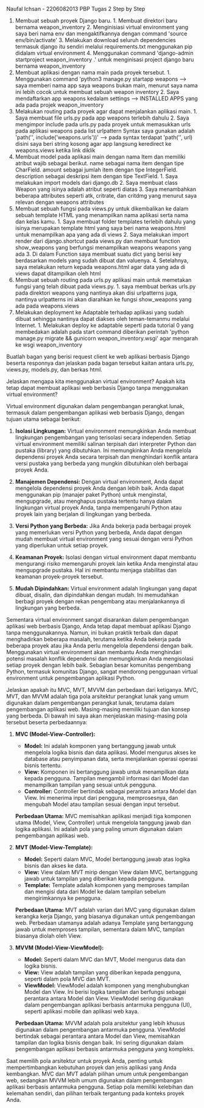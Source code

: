 Naufal Ichsan - 2206082013
PBP Tugas 2
Step by Step
1. Membuat sebuah proyek Django baru.
        1. Membuat direktori baru bernama weapon_inventory
        2. Menginisiasi virtual environment yang saya beri nama env dan mengaktifkannya dengan command 'source env/bin/activate'
        3. Melakukan download seluruh dependencies termasuk django itu sendiri 
           melalui requirements.txt menggunakan pip didalam virtual environment
        4. Menggunakan command 'django-admin startproject weapon_inventory .' untuk menginisasi 
           project django baru bernama weapon_inventory
2. Membuat aplikasi dengan nama main pada proyek tersebut.
        1. Menggunakan command 'python3 manage.py startapp weapons --> saya memberi nama app saya weapons bukan main,
           menurut saya nama ini lebih cocok untuk membuat sebuah weapon inventory 
        2. Saya mendaftarkan app weapons kedalam settings --> INSTALLED APPS yang ada pada projek weapon_inventory
3. Melakukan routing pada proyek agar dapat menjalankan aplikasi main.
        1. Saya membuat file urls.py pada app weapons terlebih dahulu
        2. Saya mengimpor include pada urls.py pada proyek untuk memasukkan urls pada aplikasi weapons pada list urlpattern
           Syntax saya gunakan adalah 'path('', include('weapons.urls'))' --> pada syntax terdapat 'path('', url) disini saya beri string kosong agar app langsung keredirect ke weapons.views ketika link diklik
4. Membuat model pada aplikasi main dengan nama Item dan memiliki atribut wajib sebagai berikut.
   name sebagai nama item dengan tipe CharField.
   amount sebagai jumlah item dengan tipe IntegerField.
   description sebagai deskripsi item dengan tipe TextField.
        1. Saya melakukan import models dari django.db
        2. Saya membuat class Weapon yang isinya adalah atribut seperti diatas
        3. Saya menambahkan beberapa attributes seperti atk, critrate, dan critdmg yang menurut saya relevan dengan 
           weapons attributes 
5. Membuat sebuah fungsi pada views.py untuk dikembalikan ke dalam sebuah template HTML yang menampilkan nama aplikasi serta 
   nama dan kelas kamu.
        1. Saya membuat folder templates terlebih dahulu yang isinya merupakan template html yang saya beri nama 
           weapons.html untuk menampilkan apa yang ada di views
        2. Saya melakukan import render dari django.shortcut pada views.py dan membuat function show_weapons yang berfungsi
           menampilkan weapons weapons yang ada
        3. Di dalam Function saya membuat suatu dict yang berisi key berdasarkan models yang sudah dibuat dan valuenya.
        4. Setelahnya, saya melakukan return kepada weapons.html agar data yang ada di views dapat ditampilkan oleh html
6. Membuat sebuah routing pada urls.py aplikasi main untuk memetakan fungsi yang telah dibuat pada views.py.
        1. saya membuat berkas urls.py pada direktori weapons yang nantinya akan disi urlpatterns juga, nantinya urlpatterns 
           ini akan diarahkan ke fungsi show_weapons yang ada pada weapons.views
7.  Melakukan deployment ke Adaptable terhadap aplikasi yang sudah dibuat sehingga nantinya dapat diakses oleh 
    teman-temanmu melalui Internet.
        1. Melakukan deploy ke adaptable seperti pada tutorial 0 yang membedakan adalah pada start command diberikan perintah
           'python manage.py migrate && gunicorn weapon_inventory.wsgi' agar mengarah ke wsgi weapon_inventory

Buatlah bagan yang berisi request client ke web aplikasi berbasis Django beserta responnya dan jelaskan pada bagan tersebut kaitan antara urls.py, views.py, models.py, dan berkas html.




Jelaskan mengapa kita menggunakan virtual environment? Apakah kita tetap dapat membuat aplikasi web berbasis Django tanpa menggunakan virtual environment?

Virtual environment digunakan dalam pengembangan perangkat lunak, termasuk dalam pengembangan aplikasi web berbasis Django, dengan tujuan utama sebagai berikut:

1. **Isolasi Lingkungan:** Virtual environment memungkinkan Anda membuat lingkungan pengembangan yang terisolasi secara independen. Setiap virtual environment memiliki salinan terpisah dari interpreter Python dan pustaka (library) yang dibutuhkan. Ini memungkinkan Anda mengelola dependensi proyek Anda secara terpisah dan menghindari konflik antara versi pustaka yang berbeda yang mungkin dibutuhkan oleh berbagai proyek Anda.

2. **Manajemen Dependensi:** Dengan virtual environment, Anda dapat mengelola dependensi proyek Anda dengan lebih baik. Anda dapat menggunakan pip (manajer paket Python) untuk menginstal, mengupgrade, atau menghapus pustaka tertentu hanya dalam lingkungan virtual proyek Anda, tanpa mempengaruhi Python atau proyek lain yang berjalan di lingkungan yang berbeda.

3. **Versi Python yang Berbeda:** Jika Anda bekerja pada berbagai proyek yang memerlukan versi Python yang berbeda, Anda dapat dengan mudah membuat virtual environment yang sesuai dengan versi Python yang diperlukan untuk setiap proyek.

4. **Keamanan Proyek:** Isolasi dengan virtual environment dapat membantu mengurangi risiko memengaruhi proyek lain ketika Anda menginstal atau mengupgrade pustaka. Hal ini membantu menjaga stabilitas dan keamanan proyek-proyek tersebut.

5. **Mudah Dipindahkan:** Virtual environment adalah lingkungan yang dapat dibuat, disalin, dan dipindahkan dengan mudah. Ini memudahkan berbagi proyek dengan rekan pengembang atau menjalankannya di lingkungan yang berbeda.

Sementara virtual environment sangat disarankan dalam pengembangan aplikasi web berbasis Django, Anda tetap dapat membuat aplikasi Django tanpa menggunakannya. Namun, ini bukan praktik terbaik dan dapat menghadirkan beberapa masalah, terutama ketika Anda bekerja pada beberapa proyek atau jika Anda perlu mengelola dependensi dengan baik. Menggunakan virtual environment akan membantu Anda menghindari potensi masalah konflik dependensi dan memungkinkan Anda mengisolasi setiap proyek dengan lebih baik. Sebagian besar komunitas pengembang Python, termasuk komunitas Django, sangat mendorong penggunaan virtual environment untuk pengembangan aplikasi Python.


Jelaskan apakah itu MVC, MVT, MVVM dan perbedaan dari ketiganya.
MVC, MVT, dan MVVM adalah tiga pola arsitektur perangkat lunak yang umum digunakan dalam pengembangan perangkat lunak, terutama dalam pengembangan aplikasi web. Masing-masing memiliki tujuan dan konsep yang berbeda. Di bawah ini saya akan menjelaskan masing-masing pola tersebut beserta perbedaannya:

1. **MVC (Model-View-Controller):**
   - **Model:** Ini adalah komponen yang bertanggung jawab untuk mengelola logika bisnis dan data aplikasi. Model mengurus akses ke database atau penyimpanan data, serta menjalankan operasi operasi bisnis tertentu.
   - **View:** Komponen ini bertanggung jawab untuk menampilkan data kepada pengguna. Tampilan mengambil informasi dari Model dan menampilkan tampilan yang sesuai untuk pengguna.
   - **Controller:** Controller bertindak sebagai perantara antara Model dan View. Ini menerima input dari pengguna, memprosesnya, dan mengubah Model atau tampilan sesuai dengan input tersebut.

   **Perbedaan Utama:** MVC memisahkan aplikasi menjadi tiga komponen utama (Model, View, Controller) untuk mengelola tanggung jawab dan logika aplikasi. Ini adalah pola yang paling umum digunakan dalam pengembangan aplikasi web.

2. **MVT (Model-View-Template):**
   - **Model:** Seperti dalam MVC, Model bertanggung jawab atas logika bisnis dan akses ke data.
   - **View:** View dalam MVT mirip dengan View dalam MVC, bertanggung jawab untuk tampilan yang diberikan kepada pengguna.
   - **Template:** Template adalah komponen yang memproses tampilan dan mengisi data dari Model ke dalam tampilan sebelum mengirimkannya ke pengguna.

   **Perbedaan Utama:** MVT adalah varian dari MVC yang digunakan dalam kerangka kerja Django, yang biasanya digunakan untuk pengembangan web. Perbedaan utamanya adalah adanya Template yang bertanggung jawab untuk memproses tampilan, sementara dalam MVC, tampilan biasanya diolah oleh View.

3. **MVVM (Model-View-ViewModel):**
   - **Model:** Seperti dalam MVC dan MVT, Model mengurus data dan logika bisnis.
   - **View:** View adalah tampilan yang diberikan kepada pengguna, seperti dalam pola MVC dan MVT.
   - **ViewModel:** ViewModel adalah komponen yang menghubungkan Model dan View. Ini berisi logika tampilan dan berfungsi sebagai perantara antara Model dan View. ViewModel sering digunakan dalam pengembangan aplikasi berbasis antarmuka pengguna (UI), seperti aplikasi mobile dan aplikasi web kaya.

   **Perbedaan Utama:** MVVM adalah pola arsitektur yang lebih khusus digunakan dalam pengembangan antarmuka pengguna. ViewModel bertindak sebagai perantara antara Model dan View, memisahkan tampilan dan logika bisnis dengan baik. Ini sering digunakan dalam pengembangan aplikasi berbasis antarmuka pengguna yang kompleks.

Saat memilih pola arsitektur untuk proyek Anda, penting untuk mempertimbangkan kebutuhan proyek dan jenis aplikasi yang Anda kembangkan. MVC dan MVT adalah pilihan umum untuk pengembangan web, sedangkan MVVM lebih umum digunakan dalam pengembangan aplikasi berbasis antarmuka pengguna. Setiap pola memiliki kelebihan dan kelemahan sendiri, dan pilihan terbaik tergantung pada konteks proyek Anda.

